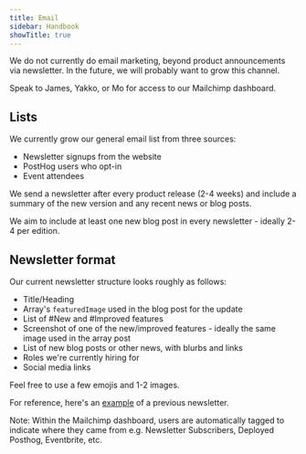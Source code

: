```yaml
---
title: Email
sidebar: Handbook
showTitle: true
---
```


We do not currently do email marketing, beyond product announcements via newsletter. In the future, we will probably want to grow this channel. 

Speak to James, Yakko, or Mo for access to our Mailchimp dashboard.

## Lists

We currently grow our general email list from three sources:
- Newsletter signups from the website
- PostHog users who opt-in
- Event attendees

We send a newsletter after every product release (2-4 weeks) and include a summary of the new version and any recent news or blog posts. 

We aim to include at least one new blog post in every newsletter - ideally 2-4 per edition.

## Newsletter format

Our current newsletter structure looks roughly as follows:
- Title/Heading
- Array's `featuredImage` used in the blog post for the update
- List of #New and #Improved features
- Screenshot of one of the new/improved features - ideally the same image used in the array post
- List of new blog posts or other news, with blurbs and links
- Roles we're currently hiring for
- Social media links

Feel free to use a few emojis and 1-2 images.

For reference, here's an [example](https://us19.campaign-archive.com/?e=__test_email__&u=292207b434c26e77b45153b96&id=a60742692b) of a previous newsletter.

Note: Within the Mailchimp dashboard, users are automatically tagged to indicate where they came from e.g. Newsletter Subscribers, Deployed Posthog, Eventbrite, etc.
